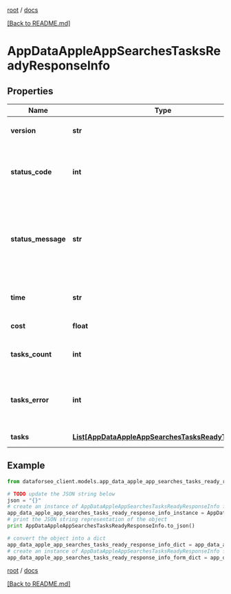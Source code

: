 [root](./../ "root") / [docs](./ "docs")

[[Back to README.md]](./../README.md "[Back to README.md]")

# AppDataAppleAppSearchesTasksReadyResponseInfo

## Properties

Name | Type | Description | Notes
------------ | ------------- | ------------- | -------------
**version** | **str** | the current version of the API | [optional]
**status_code** | **int** | general status code you can find the full list of the response codes here | [optional]
**status_message** | **str** | general informational message you can find the full list of general informational messages here | [optional]
**time** | **str** | total execution time, seconds | [optional]
**cost** | **float** | total tasks cost, USD | [optional]
**tasks_count** | **int** | the number of tasks in the tasks array | [optional]
**tasks_error** | **int** | the number of tasks in the tasks array returned with an error | [optional]
**tasks** | [**List[AppDataAppleAppSearchesTasksReadyTaskInfo]**](AppDataAppleAppSearchesTasksReadyTaskInfo.md) | array of tasks | [optional]

## Example

```python
from dataforseo_client.models.app_data_apple_app_searches_tasks_ready_response_info import AppDataAppleAppSearchesTasksReadyResponseInfo

# TODO update the JSON string below
json = "{}"
# create an instance of AppDataAppleAppSearchesTasksReadyResponseInfo from a JSON string
app_data_apple_app_searches_tasks_ready_response_info_instance = AppDataAppleAppSearchesTasksReadyResponseInfo.from_json(json)
# print the JSON string representation of the object
print AppDataAppleAppSearchesTasksReadyResponseInfo.to_json()

# convert the object into a dict
app_data_apple_app_searches_tasks_ready_response_info_dict = app_data_apple_app_searches_tasks_ready_response_info_instance.to_dict()
# create an instance of AppDataAppleAppSearchesTasksReadyResponseInfo from a dict
app_data_apple_app_searches_tasks_ready_response_info_form_dict = app_data_apple_app_searches_tasks_ready_response_info.from_dict(app_data_apple_app_searches_tasks_ready_response_info_dict)
```

  

[root](./../ "root") / [docs](./ "docs")

[[Back to README.md]](./../README.md "[Back to README.md]")